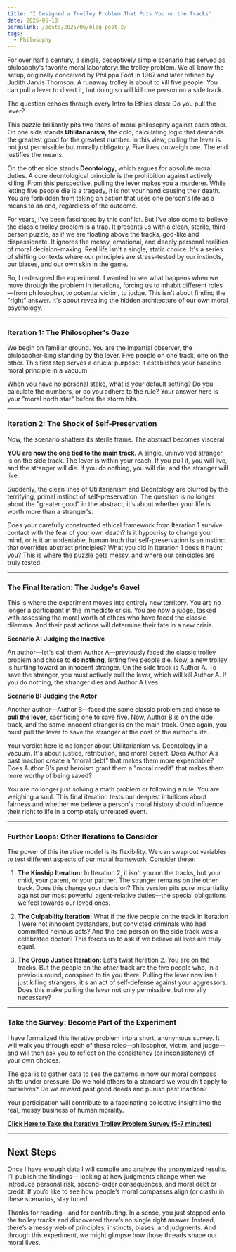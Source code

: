 ```yaml
---
title: 'I Designed a Trolley Problem That Puts You on the Tracks'
date: 2025-06-18
permalink: /posts/2025/06/blog-post-2/
tags:
  - Philosophy
---
```


For over half a century, a single, deceptively simple scenario has served as philosophy’s favorite moral laboratory: the trolley problem. We all know the setup, originally conceived by Philippa Foot in 1967 and later refined by Judith Jarvis Thomson. A runaway trolley is about to kill five people. You can pull a lever to divert it, but doing so will kill one person on a side track.

The question echoes through every Intro to Ethics class: Do you pull the lever?

This puzzle brilliantly pits two titans of moral philosophy against each other. On one side stands **Utilitarianism**, the cold, calculating logic that demands the greatest good for the greatest number. In this view, pulling the lever is not just permissible but morally obligatory. Five lives outweigh one. The end justifies the means.

On the other side stands **Deontology**, which argues for absolute moral duties. A core deontological principle is the prohibition against actively killing. From this perspective, pulling the lever makes you a murderer. While letting five people die is a tragedy, it is not your hand causing their death. You are forbidden from taking an action that uses one person's life as a means to an end, regardless of the outcome.

  

For years, I've been fascinated by this conflict. But I've also come to believe the classic trolley problem is a trap. It presents us with a clean, sterile, third-person puzzle, as if we are floating above the tracks, god-like and dispassionate. It ignores the messy, emotional, and deeply personal realities of moral decision-making. Real life isn't a single, static choice. It's a series of shifting contexts where our principles are stress-tested by our instincts, our biases, and our own skin in the game.

So, I redesigned the experiment. I wanted to see what happens when we move through the problem in iterations, forcing us to inhabit different roles—from philosopher, to potential victim, to judge. This isn't about finding the "right" answer. It's about revealing the hidden architecture of our own moral psychology.

---

### **Iteration 1: The Philosopher's Gaze**

We begin on familiar ground. You are the impartial observer, the philosopher-king standing by the lever. Five people on one track, one on the other. This first step serves a crucial purpose: it establishes your baseline moral principle in a vacuum.

When you have no personal stake, what is your default setting? Do you calculate the numbers, or do you adhere to the rule? Your answer here is your "moral north star" before the storm hits.

---

### **Iteration 2: The Shock of Self-Preservation**

Now, the scenario shatters its sterile frame. The abstract becomes visceral.

**YOU are now the one tied to the main track.** A single, uninvolved stranger is on the side track. The lever is within your reach. If you pull it, you will live, and the stranger will die. If you do nothing, you will die, and the stranger will live.

Suddenly, the clean lines of Utilitarianism and Deontology are blurred by the terrifying, primal instinct of self-preservation. The question is no longer about the "greater good" in the abstract; it's about whether your life is worth more than a stranger's.

Does your carefully constructed ethical framework from Iteration 1 survive contact with the fear of your own death? Is it hypocrisy to change your mind, or is it an undeniable, human truth that self-preservation is an instinct that overrides abstract principles? What you did in Iteration 1 does it haunt you? This is where the puzzle gets messy, and where our principles are truly tested.

---

### **The Final Iteration: The Judge's Gavel**

This is where the experiment moves into entirely new territory. You are no longer a participant in the immediate crisis. You are now a judge, tasked with assessing the moral worth of others who have faced the classic dilemma. And their past actions will determine their fate in a new crisis.

**Scenario A: Judging the Inactive**

An author—let's call them Author A—previously faced the classic trolley problem and chose to **do nothing**, letting five people die. Now, a new trolley is hurtling toward an innocent stranger. On the side track is Author A. To save the stranger, you must actively pull the lever, which will kill Author A. If you do nothing, the stranger dies and Author A lives.

**Scenario B: Judging the Actor**

Another author—Author B—faced the same classic problem and chose to **pull the lever**, sacrificing one to save five. Now, Author B is on the side track, and the same innocent stranger is on the main track. Once again, you must pull the lever to save the stranger at the cost of the author's life.

Your verdict here is no longer about Utilitarianism vs. Deontology in a vacuum. It's about justice, retribution, and moral desert. Does Author A's past inaction create a "moral debt" that makes them more expendable? Does Author B's past heroism grant them a "moral credit" that makes them more worthy of being saved?

You are no longer just solving a math problem or following a rule. You are weighing a soul. This final iteration tests our deepest intuitions about fairness and whether we believe a person's moral history should influence their right to life in a completely unrelated event.

---

### Further Loops: Other Iterations to Consider

The power of this iterative model is its flexibility. We can swap out variables to test different aspects of our moral framework. Consider these:

1. **The Kinship Iteration:** In Iteration 2, it isn't you on the tracks, but your child, your parent, or your partner. The stranger remains on the other track. Does this change your decision? This version pits pure impartiality against our most powerful agent-relative duties—the special obligations we feel towards our loved ones.

2. **The Culpability Iteration:** What if the five people on the track in Iteration 1 were not innocent bystanders, but convicted criminals who had committed heinous acts? And the one person on the side track was a celebrated doctor? This forces us to ask if we believe all lives are truly equal.

3. **The Group Justice Iteration:** Let's twist Iteration 2. You are on the tracks. But the people on the _other_ track are the five people who, in a previous round, conspired to tie you there. Pulling the lever now isn't just killing strangers; it's an act of self-defense against your aggressors. Does this make pulling the lever not only permissible, but morally necessary?
---
### **Take the Survey: Become Part of the Experiment**

I have formalized this iterative problem into a short, anonymous survey. It will walk you through each of these roles—philosopher, victim, and judge—and will then ask you to reflect on the consistency (or inconsistency) of your own choices.

The goal is to gather data to see the patterns in how our moral compass shifts under pressure. Do we hold others to a standard we wouldn't apply to ourselves? Do we reward past good deeds and punish past inaction?

Your participation will contribute to a fascinating collective insight into the real, messy business of human morality.
  
**[Click Here to Take the Iterative Trolley Problem Survey (5-7 minutes)](https://forms.gle/Vbi7aVo8wXKyo18Y9)**
 
---

## Next Steps

Once I have enough data I will compile and analyze the anonymized results. I’ll publish the findings— looking at how judgments change when we introduce personal risk, second-order consequences, and moral debt or credit. If you’d like to see how people’s moral compasses align (or clash) in these scenarios, stay tuned.

Thanks for reading—and for contributing. In a sense, you just stepped onto the trolley tracks and discovered there’s no single right answer. Instead, there’s a messy web of principles, instincts, biases, and judgments. And through this experiment, we might glimpse how those threads shape our moral lives.
